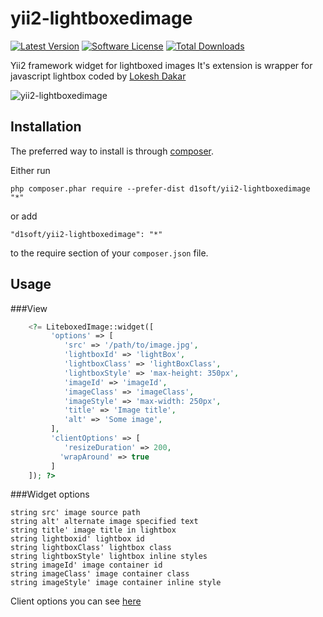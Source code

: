 yii2-lightboxedimage
===================

[![Latest Version](https://img.shields.io/github/release/wbraganca/yii2-dynamicform.svg?style=flat-square)](https://github.com/wbraganca/yii2-dynamicform/releases)
[![Software License](http://img.shields.io/badge/license-BSD3-brightgreen.svg?style=flat-square)](LICENSE.md)
[![Total Downloads](https://img.shields.io/packagist/dt/wbraganca/yii2-dynamicform.svg?style=flat-square)](https://packagist.org/packages/wbraganca/yii2-dynamicform)


Yii2 framework widget for lightboxed images
It's extension is wrapper for javascript lightbox coded by [Lokesh Dakar](https://github.com/lokesh)

![yii2-lightboxedimage](https://image.ibb.co/j2p7Dn/image.png)

Installation
------------

The preferred way to install is through [composer](http://getcomposer.org/download/).

Either run

```
php composer.phar require --prefer-dist d1soft/yii2-lightboxedimage "*"
```

or add

```
"d1soft/yii2-lightboxedimage": "*"
```

to the require section of your `composer.json` file.


Usage
-----

###View

```php
	<?= LiteboxedImage::widget([
		 'options' => [
			'src' => '/path/to/image.jpg',
			'lightboxId' => 'lightBox',
			'lightboxClass' => 'lightBoxClass',
			'lightboxStyle' => 'max-height: 350px',
			'imageId' => 'imageId',
			'imageClass' => 'imageClass',
			'imageStyle' => 'max-width: 250px',
			'title' => 'Image title',
			'alt' => 'Some image',
		 ], 
		 'clientOptions' => [
			'resizeDuration' => 200,
		   'wrapAround' => true
		 ]
	]); ?>
```

###Widget options 
	
	string src' image source path
	string alt' alternate image specified text 
	string title' image title in lightbox
	string lightboxid' lightbox id
	string lightboxClass' lightbox class 
	string lightboxStyle' lightbox inline styles
	string imageId' image container id
	string imageClass' image container class
	string imageStyle' image container inline style

Client options you can see [here](http://lokeshdhakar.com/projects/lightbox2/#options)
